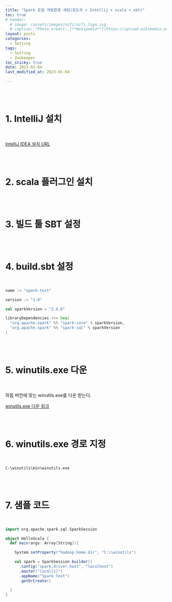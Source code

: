 ```yaml
---
title: "Spark 로컬 개발환경 세팅(윈도우 + Intellij + scala + sbt)"
toc: true
# header:
  # image: /assets/images/nifi/nifi_logo.svg
  # caption: "Photo credit: [**Wikipedia**](https://upload.wikimedia.org/wikipedia/commons/f/ff/Apache-nifi-logo.svg)"
layout: posts
categories:
  - Setting
tags:
  - Setting
  - Zookeeper
toc_sticky: true
date: 2023-01-04
last_modified_at: 2023-01-04

---
```


<br><br>

# 1. IntelliJ 설치

<br>

<a href="https://www.jetbrains.com/ko-kr/idea/download/#section=windows">IntelliJ IDEA 설치 URL</a>

<br><br>

# 2. scala 플러그인 설치

<br><br>


# 3. 빌드 툴 SBT 설정

<br><br>

# 4. build.sbt 설정

<br>

```scala
name := "spark-test"

version := "1.0"

val sparkVersion = "2.4.8"

libraryDependencies ++= Seq(
  "org.apache.spark" %% "spark-core" % sparkVersion,
  "org.apache.spark" %% "spark-sql" % sparkVersion
)
```

<br><br>

# 5. winutils.exe 다운

<br>

하둡 버전에 맞는 winutils.exe를 다운 받는다.

<a href="https://github.com/steveloughran/winutils/blob/master/hadoop-2.7.1/bin/winutils.exe">winutils.exe 다운 링크</a>

<br><br>

# 6. winutils.exe 경로 지정

<br>

```
C:\winutils\bin\winutils.exe
```

<br><br>

# 7. 샘플 코드

<br>

```scala
import org.apache.spark.sql.SparkSession

object HelloScala {
  def main(args: Array[String]){

    System.setProperty("hadoop.home.dir", "C:\\winutils")

    val spark = SparkSession.builder()
      .config("spark.driver.host", "localhost")
      .master("local[1]")
      .appName("Spark Test")
      .getOrCreate()

  }
}

```

<br><br>